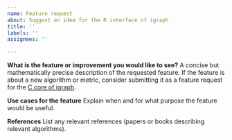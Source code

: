```yaml
---
name: Feature request
about: Suggest an idea for the R interface of igraph
title: ''
labels: ''
assignees: ''

---
```


**What is the feature or improvement you would like to see?**
A concise but mathematically precise description of the requested feature.
If the feature is about a new algorithm or metric, consider submitting it as
a feature request for the [C core of igraph](https://github.com/igraph/igraph).

**Use cases for the feature**
Explain when and for what purpose the feature would be useful.

**References**
List any relevant references (papers or books describing relevant algorithms).
